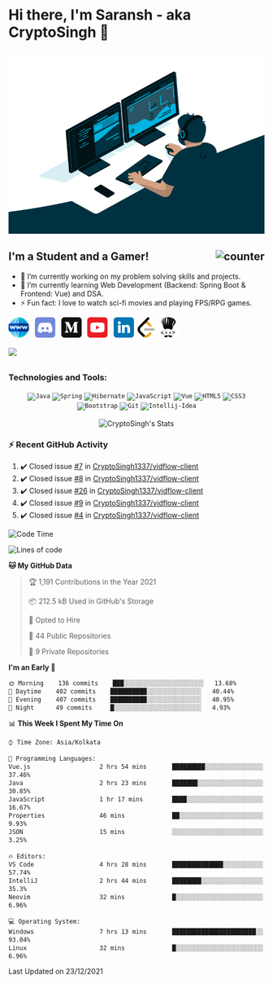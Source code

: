# Hi there, I'm Saransh - aka CryptoSingh 👋

<div align="center">
<img src="https://github.com/CryptoSingh1337/CryptoSingh1337/blob/master/icons/code.gif" height="360px" width="640px" alt="gif"/>
</div>

## I'm a Student and a Gamer!<img src="https://komarev.com/ghpvc/?username=cryptosingh1337" alt="counter" align="right"/>

- 🔭 I’m currently working on my problem solving skills and projects.
- 🌱 I’m currently learning Web Development (Backend: Spring Boot & Frontend: Vue) and DSA.
- ⚡ Fun fact: I love to watch sci-fi movies and playing FPS/RPG games.

<a href="https://saransh-kumar.online/" target="_blank"><img alt="website" height="40px" width="40px" src="./icons/world-wide-web.svg"/></a>&nbsp;&nbsp;
<a href="https://discord.gg/6efHuzv" target="_blank"><img alt="discord" height="40px" width="40px" src="https://raw.githubusercontent.com/edent/SuperTinyIcons/master/images/svg/discord.svg"/></a>&nbsp;&nbsp;
<a href="https://cryptosingh1337.medium.com/" target="_blank"><img alt="Medium" height="40px" width="40px" src="https://raw.githubusercontent.com/edent/SuperTinyIcons/master/images/svg/medium.svg"/></a>&nbsp;&nbsp;
<a href="https://youtube.com/cryptosingh" target="_blank"><img alt="youtube" height="40px" width="40px" src="https://raw.githubusercontent.com/edent/SuperTinyIcons/master/images/svg/youtube.svg"/></a>&nbsp;&nbsp;
<a href="https://linkedin.com/in/saransh-kumar-2k19/" target="_blank"><img alt="linkedin" height="40px" width="40px" src="https://raw.githubusercontent.com/edent/SuperTinyIcons/master/images/svg/linkedin.svg"/></a>
<a href="https://leetcode.com/cryptosingh/" target="_blank"><img alt="leetcode" height="40px" width="40px" src="./icons/leetcode.svg"/></a>
<a href="https://codechef.com/users/cryptosingh" target="_blank"><img alt="codechef" height="40px" width="40px" src="./icons/codechef.svg"/></a>
<br>
<br>
<a href="https://github.com/CryptoSingh1337/cryptosingh1337.github.io/raw/master/src/assets/resume/SaranshKumar-Resume.pdf" download>![](https://img.shields.io/badge/Download-R%C3%A9sum%C3%A9-blue?style=plastic)</a>

##

### Technologies and Tools:

<div align="center">
<code><img alt="Java" height="40px" width="40px" src="https://raw.githubusercontent.com/tomchen/stack-icons/master/logos/java.svg" title="Java"/></code>
<code><img alt="Spring" height="40px" width="40px" src="https://raw.githubusercontent.com/tomchen/stack-icons/master/logos/spring.svg" title="Spring"/></code>
<code><img alt="Hibernate" height="40px" width="40px" src="https://raw.githubusercontent.com/tomchen/stack-icons/master/logos/hibernate.svg" title="Hibernate"/></code>
<code><img alt="JavaScript" height="40px" width="40px" src="https://raw.githubusercontent.com/tomchen/stack-icons/master/logos/javascript.svg" title="JavaScript"/></code>
<code><img alt="Vue" height="40px" width="40px" src="https://raw.githubusercontent.com/tomchen/stack-icons/master/logos/vue.svg" title="Vue 3"/></code>
<code><img alt="HTML5" height="40px" width="40px" src="https://raw.githubusercontent.com/tomchen/stack-icons/master/logos/html-5.svg" title="HTML5"/></code>
<code><img alt="CSS3" height="40px" width="40px" src="https://raw.githubusercontent.com/tomchen/stack-icons/master/logos/css-3.svg" title="CSS3"/></code>
<code><img alt="Bootstrap" height="40px" width="40px" src="https://raw.githubusercontent.com/tomchen/stack-icons/master/logos/bootstrap.svg" title="Bootstrap"/></code>
<code><img alt="Git" height="40px" width="40px" src="https://raw.githubusercontent.com/tomchen/stack-icons/master/logos/git-icon.svg" title="Git"/></code>
<code><img alt="Intellij-Idea" height="40px" width="40px" src="https://raw.githubusercontent.com/tomchen/stack-icons/master/logos/intellij-idea.svg" title="Intellij-IDEA"/></code>
</div>
<br>
<div align="center">
<img  alt="CryptoSingh's Stats" src="https://github-readme-stats.vercel.app/api?username=CryptoSingh1337&show_icons=true&bg_color=FFFFFF&title_color=003140&icon_color=003140&text_color=0486AA" title="Stats"/>
</div>

### ⚡ Recent GitHub Activity

<!--RECENT_ACTIVITY:start-->

1. ✔️ Closed issue [#7](https://github.com/CryptoSingh1337/vidflow-client/issues/7) in [CryptoSingh1337/vidflow-client](https://github.com/CryptoSingh1337/vidflow-client)
2. ✔️ Closed issue [#8](https://github.com/CryptoSingh1337/vidflow-client/issues/8) in [CryptoSingh1337/vidflow-client](https://github.com/CryptoSingh1337/vidflow-client)
3. ✔️ Closed issue [#26](https://github.com/CryptoSingh1337/vidflow-client/issues/26) in [CryptoSingh1337/vidflow-client](https://github.com/CryptoSingh1337/vidflow-client)
4. ✔️ Closed issue [#9](https://github.com/CryptoSingh1337/vidflow-client/issues/9) in [CryptoSingh1337/vidflow-client](https://github.com/CryptoSingh1337/vidflow-client)
5. ✔️ Closed issue [#4](https://github.com/CryptoSingh1337/vidflow-client/issues/4) in [CryptoSingh1337/vidflow-client](https://github.com/CryptoSingh1337/vidflow-client)
<!--RECENT_ACTIVITY:end-->

<!--START_SECTION:waka-->
![Code Time](http://img.shields.io/badge/Code%20Time-557%20hrs%2019%20mins-blue)

![Lines of code](https://img.shields.io/badge/From%20Hello%20World%20I%27ve%20Written-275%20Thousand%20lines%20of%20code-blue)

**🐱 My GitHub Data** 

> 🏆 1,191 Contributions in the Year 2021
 > 
> 📦 212.5 kB Used in GitHub's Storage 
 > 
> 💼 Opted to Hire
 > 
> 📜 44 Public Repositories 
 > 
> 🔑 9 Private Repositories  
 > 
**I'm an Early 🐤** 

```text
🌞 Morning    136 commits    ███░░░░░░░░░░░░░░░░░░░░░░   13.68% 
🌆 Daytime    402 commits    ██████████░░░░░░░░░░░░░░░   40.44% 
🌃 Evening    407 commits    ██████████░░░░░░░░░░░░░░░   40.95% 
🌙 Night      49 commits     █░░░░░░░░░░░░░░░░░░░░░░░░   4.93%

```


📊 **This Week I Spent My Time On** 

```text
⌚︎ Time Zone: Asia/Kolkata

💬 Programming Languages: 
Vue.js                   2 hrs 54 mins       █████████░░░░░░░░░░░░░░░░   37.46% 
Java                     2 hrs 23 mins       ███████░░░░░░░░░░░░░░░░░░   30.85% 
JavaScript               1 hr 17 mins        ████░░░░░░░░░░░░░░░░░░░░░   16.67% 
Properties               46 mins             ██░░░░░░░░░░░░░░░░░░░░░░░   9.93% 
JSON                     15 mins             ░░░░░░░░░░░░░░░░░░░░░░░░░   3.25%

🔥 Editors: 
VS Code                  4 hrs 28 mins       ██████████████░░░░░░░░░░░   57.74% 
IntelliJ                 2 hrs 44 mins       ████████░░░░░░░░░░░░░░░░░   35.3% 
Neovim                   32 mins             █░░░░░░░░░░░░░░░░░░░░░░░░   6.96%

💻 Operating System: 
Windows                  7 hrs 13 mins       ███████████████████████░░   93.04% 
Linux                    32 mins             █░░░░░░░░░░░░░░░░░░░░░░░░   6.96%

```


 Last Updated on 23/12/2021
<!--END_SECTION:waka-->
